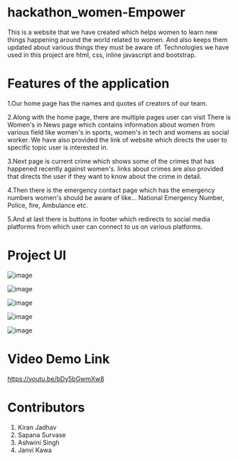 # hackathon_women-Empower


This is a website that we have created which helps women to learn new things happening around the world related to women. And also keeps them updated about various things they must be aware of. 
Technologies we have used in this project are html, css, inline javascript and bootstrap.

# Features of the application

1.Our home page has the names and quotes of creators of our team. 

2.Along with the home page, there are multiple pages user can visit There is Women's in News page which contains information about women from various field like women's in sports, women's in tech and womens as social worker. We have also provided the link of website which directs the user to specific topic user is interested in. 

3.Next page is current crime which shows some of the crimes that has happened recently against women's. links about crimes are also provided that directs the user if they want to know about the crime in detail. 

4.Then there is the emergency contact page which has the emergency numbers women's should be aware of like... National Emergency Number, Police, fire, Ambulance etc. 

5.And at last there is buttons in footer which redirects to social media platforms from which user can connect to us on various platforms.

# Project UI

![image](https://user-images.githubusercontent.com/88819472/211184420-2ca4df70-b7c6-4119-ab0d-3bea6829c9fd.png)

![image](https://user-images.githubusercontent.com/88819472/211184462-d7fe9098-f0e9-4af4-849d-7665c41b6e27.png)

![image](https://user-images.githubusercontent.com/88819472/211184433-a4c1256b-ef9d-406f-a43e-bb0bc76b11f5.png)

![image](https://user-images.githubusercontent.com/88819472/211184441-db847d83-32bd-4754-bc21-d07f0bcad51f.png)

![image](https://user-images.githubusercontent.com/88819472/211184451-665fe9c4-9eb0-46aa-947b-9ac20ee7e58d.png)

# Video Demo Link 

https://youtu.be/bDy5bGwmXw8

# Contributors 

1. Kiran Jadhav
2. Sapana Survase
3. Ashwini Singh
4. Janvi Kawa
